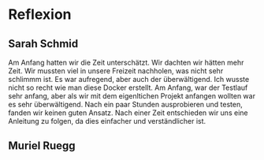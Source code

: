 # Reflexion

## Sarah Schmid
Am Anfang hatten wir die Zeit unterschätzt. Wir dachten wir hätten mehr Zeit. Wir mussten viel in unsere Freizeit nachholen, was nicht sehr schlimmm ist. Es war aufregend, aber auch der überwältigend. Ich wusste nicht so recht wie man diese Docker erstellt. Am Anfang, war der Testlauf sehr anfang, aber als wir mit dem eigenltichen Projekt anfangen wollten war es sehr überwältigend. Nach ein paar Stunden ausprobieren und testen, fanden wir keinen guten Ansatz. Nach einer Zeit entschieden wir uns eine Anleitung zu folgen, da dies einfacher und verständlicher ist.


## Muriel Ruegg

